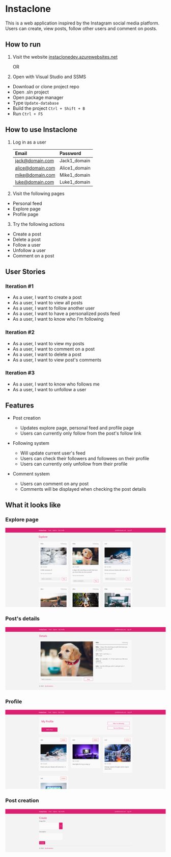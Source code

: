 # Instaclone

This is a web application inspired by the Instagram social media platform. Users can create, view posts, follow other users and comment on posts.

## How to run

1. Visit the website [instaclonedev.azurewebsites.net](https://instaclonedev.azurewebsites.net/)

    OR

2. Open with Visual Studio and SSMS

-   Download or clone project repo
-   Open .sln project
-   Open package manager
-   Type `Update-database`
-   Build the project `Ctrl + Shift + B`
-   Run `Ctrl + F5`

## How to use Instaclone

1. Log in as a user

    | Email            | Password      |
    | ---------------- | ------------- |
    | jack@domain.com  | Jack1_domain  |
    | alice@domain.com | Alice1_domain |
    | mike@domain.com  | Mike1_domain  |
    | luke@domain.com  | Luke1_domain  |

2. Visit the following pages

-   Personal feed
-   Explore page
-   Profile page

3. Try the following actions

-   Create a post
-   Delete a post
-   Follow a user
-   Unfollow a user
-   Comment on a post

## User Stories

### Iteration #1

-   As a user, I want to create a post
-   As a user, I want to view all posts
-   As a user, I want to follow another user
-   As a user, I want to have a personalized posts feed
-   As a user, I want to know who I'm following

### Iteration #2

-   As a user, I want to view my posts
-   As a user, I want to comment on a post
-   As a user, I want to delete a post
-   As a user, I want to view post's comments

### Iteration #3

-   As a user, I want to know who follows me
-   As a user, I want to unfollow a user

## Features

-   Post creation

    -   Updates explore page, personal feed and profile page
    -   Users can currently only follow from the post's follow link

-   Following system

    -   Will update current user's feed
    -   Users can check their followers and followees on their profile
    -   Users can currently only unfollow from their profile

-   Comment system
    -   Users can comment on any post
    -   Comments will be displayed when checking the post details

## What it looks like

### Explore page

![](images/explore_page.png)

### Post's details

![](images/details.png)

### Profile

![](images/profile.png)

### Post creation

![](images/post_creation.png)
